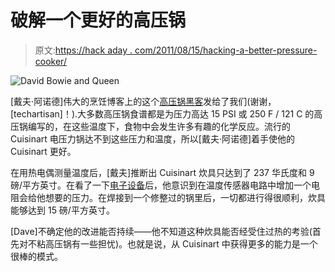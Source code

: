# 破解一个更好的高压锅

> 原文:[https://hack aday . com/2011/08/15/hacking-a-better-pressure-cooker/](https://hackaday.com/2011/08/15/hacking-a-better-pressure-cooker/)

![](../Images/b6408bb179a217e572668a803d7a3f2f.png "David Bowie and Queen")

[戴夫·阿诺德]伟大的烹饪博客上的这个[高压锅黑客](http://www.cookingissues.com/2011/08/12/voiding-your-warranty-hacking-electric-pressure-cookers/)发给了我们(谢谢，[techartisan]！).大多数高压锅食谱都是为压力高达 15 PSI 或 250 F / 121 C 的高压锅编写的，在这些温度下，食物中会发生许多有趣的化学反应。流行的 Cuisinart 电压力锅达不到这些压力和温度，所以[戴夫·阿诺德]着手使他的 Cuisinart 更好。

在用热电偶测量温度后，[戴夫]推断出 Cuisinart 炊具只达到了 237 华氏度和 9 磅/平方英寸。在看了一下[电子设备](http://www.cookingissues.com/wp-content/uploads/2011/08/Cuisihack.jpg)后，他意识到在温度传感器电路中增加一个电阻会给他想要的压力。在焊接到一个修整过的锅里后，一切都进行得很顺利，炊具能够达到 15 磅/平方英寸。

[Dave]不确定他的改进能否持续——他不知道这种炊具能否经受住过热的考验(首先对不粘高压锅有一些担忧)。也就是说，从 Cuisinart 中获得更多的能力是一个很棒的模式。